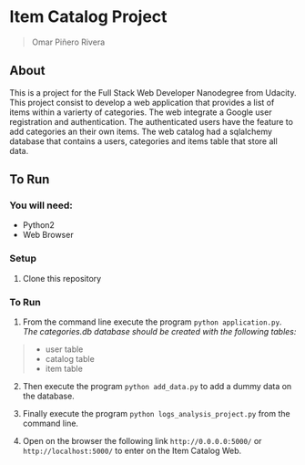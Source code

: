 # Item Catalog Project

> Omar Piñero Rivera

## About

This is a project for the Full Stack Web Developer Nanodegree from Udacity. This project consist to develop a web application that provides a list of items within a varierty of categories. The web integrate a Google user registration and authentication. The authenticated users have the feature to add categories an their own items. The web catalog had a sqlalchemy database that contains a users, categories and items table that store all data.

## To Run

### You will need:
- Python2
- Web Browser

### Setup
1. Clone this repository

### To Run

1. From the command line execute the program `python application.py`.  
_The categories.db database should be created with the following tables:_

> - user table
> - catalog table
> - item table

2. Then execute the program `python add_data.py` to add a dummy data on the database.

3. Finally execute the program `python logs_analysis_project.py` from the command line.

4. Open on the browser the following link `http://0.0.0.0:5000/` or `http://localhost:5000/` to enter on the Item Catalog Web.

